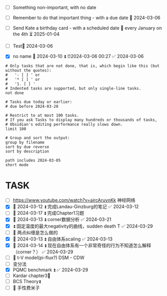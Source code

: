 - [ ] Something non-important, with no date
- [ ] Remember to do that important thing - with a due date 📅 2024-03-06
- [ ] Send Kate a birthday card - with a scheduled date 🔁 every January on the 4th ⏳ 2025-01-04
- [ ] Test📅 2024-03-06 
- [x] no name  📅 2024-03-10 ⏫ ⏰2024-03-06 00:27 ✅ 2024-03-06



```tasks
# Only tasks that are not done, that is, which begin like this (but without the quotes):
#   '- [ ] ' or
#   '* [ ] ' or
#   '1. [ ] '
# Indented tasks are supported, but only single-line tasks.
not done

# Tasks due today or earlier:
# due before 2024-03-20

# Restrict to at most 100 tasks.
# If you ask Tasks to display many hundreds or thousands of tasks,
# Obsidian's editing performance really slows down.
limit 100

# Group and sort the output:
group by filename
sort by due reverse
sort by description

path includes 2024-03-05
short mode
```

# TASK
- [ ] https://www.youtube.com/watch?v=aircAruvnKk 神经网络
- [x] 📅 2024-03-12 ⏫ 完成Landau-Ginzburg的笔记 ✅ 2024-03-12
- [ ] 📅 2024-03-17 ⏫ 完成Chapter1习题
- [x] 📅 2024-03-13 ⏫ corner数据分析 ✅ 2024-03-21
- [x] ⏫ 固定温度的最大negativity的曲线，sudden death T ✅ 2024-03-29
- [ ] 🔼 两点纠缠是怎么做的
- [x] 📅 2024-03-13 ⏫ 自由体系scaling ✅ 2024-03-13
- [x] 📅 2024-03-14 ⏫ 现在自由体系有一个非常奇怪的行为不知道怎么解释（corner？） ✅ 2024-03-29
- [ ] 🔼 t-V model(pi-flux?) DSM - CDW
- [ ] 变分法
- [x] PQMC benchmark ⏫ ✅ 2024-03-29
- [ ] Kardar chapter3🔼 
- [ ] BCS Theory⏫ 
- [ ] 🔼 手性费米子